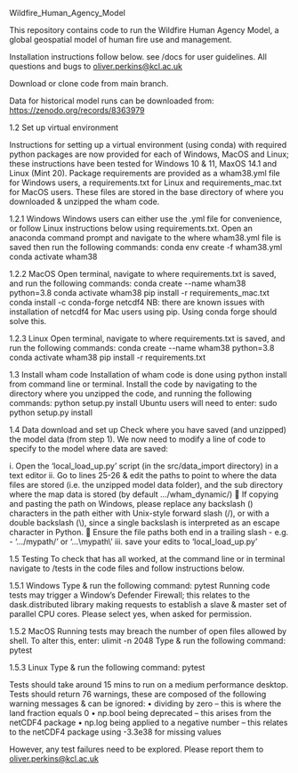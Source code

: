 Wildfire_Human_Agency_Model

This repository contains code to run the Wildfire Human Agency Model, a global geospatial model of human fire use and management. 

Installation instructions follow below. see /docs for user guidelines. All questions and bugs to oliver.perkins@kcl.ac.uk

Download or clone code from main branch.

Data for historical model runs can be downloaded from: 
https://zenodo.org/records/8363979


1.2	Set up virtual environment

Instructions for setting up a virtual environment (using conda) with required python packages are now provided for each of Windows, MacOS and Linux; these instructions have been tested for Windows 10 & 11, MaxOS 14.1 and Linux (Mint 20).
Package requirements are provided as a wham38.yml file for Windows users, a requirements.txt for Linux and requirements_mac.txt for MacOS users. These files are stored in the base directory of where you downloaded & unzipped the wham code.

1.2.1	Windows
Windows users can either use the .yml file for convenience, or follow Linux instructions below using requirements.txt. 
Open an anaconda command prompt and navigate to the where wham38.yml file is saved then run the following commands:
conda env create -f wham38.yml
conda activate wham38

1.2.2 MacOS
Open terminal, navigate to where requirements.txt is saved, and run the following commands: 
conda create --name wham38 python=3.8
conda activate wham38
pip install -r requirements_mac.txt
conda install -c conda-forge netcdf4
NB: there are known issues with installation of netcdf4 for Mac users using pip. Using conda forge should solve this.

1.2.3 Linux
Open terminal, navigate to where requirements.txt is saved, and run the following commands: 
conda create --name wham38 python=3.8
conda activate wham38
pip install -r requirements.txt


1.3 Install wham code
Installation of wham code is done using python install from command line or terminal. Install the code by navigating to the directory where you unzipped the code, and running the following commands: 
python setup.py install
Ubuntu users will need to enter: 
sudo python setup.py install


1.4 Data download and set up
Check where you have saved (and unzipped) the model data (from step 1). We now need to modify a line of code to specify to the model where data are saved: 

i.	Open the ‘local_load_up.py’ script (in the src/data_import directory) in a text editor
ii.	Go to lines 25-26 & edit the paths to point to where the data files are stored (i.e. the unzipped model data folder), and the sub directory where the map data is stored (by default …/wham_dynamic/)
	If copying and pasting the path on Windows, please replace any backslash (\) characters in the path either with Unix-style forward slash (/), or with a double backslash (\\), since a single backslash is interpreted as an escape character in Python.
	Ensure the file paths both end in a trailing slash - e.g. -  ‘…/mypath/’ or ‘…\\mypath\\’
iii.	save your edits to ‘local_load_up.py’ 

1.5 Testing
To check that has all worked, at the command line or in terminal navigate to /tests in the code files and follow instructions below. 

1.5.1	Windows
Type & run the following command:
pytest
Running code tests may trigger a Window’s Defender Firewall; this relates to the dask.distributed library making requests to establish a slave & master set of parallel CPU cores. Please select yes, when asked for permission. 

1.5.2	MacOS
Running tests may breach the number of open files allowed by shell. To alter this, enter: 
ulimit -n 2048
Type & run the following command:
pytest

1.5.3	Linux
Type & run the following command:
pytest

Tests should take around 15 mins to run on a medium performance desktop. Tests should return 76 warnings, these are composed of the following warning messages & can be ignored:
•	dividing by zero – this is where the land fraction equals 0
•	np.bool being deprecated – this arises from the netCDF4 package 
•	np.log being applied to a negative number – this relates to the netCDF4 package using -3.3e38 for missing values

However, any test failures need to be explored. Please report them to oliver.perkins@kcl.ac.uk

